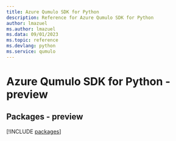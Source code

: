 ```yaml
---
title: Azure Qumulo SDK for Python
description: Reference for Azure Qumulo SDK for Python
author: lmazuel
ms.author: lmazuel
ms.data: 09/01/2023
ms.topic: reference
ms.devlang: python
ms.service: qumulo
---
```

# Azure Qumulo SDK for Python - preview
## Packages - preview
[!INCLUDE [packages](qumulo-index.md)]